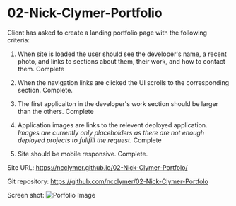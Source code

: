 # 02-Nick-Clymer-Portfolio

Client has asked to create a landing portfolio page with the following criteria:

1. When site is loaded the user should see the developer's name, a recent photo, and links to sections about them, their work, and how to contact them. Complete

2. When the navigation links are clicked the UI scrolls to the corresponding section. Complete.

3. The first applicaiton in the developer's work section should be larger than the others. Complete

4. Application images are links to the relevent deployed application. *Images are currently only placeholders as there are not enough deployed projects to fullfill the request*. Complete

5. Site should be mobile responsive. Complete.

Site URL: https://ncclymer.github.io/02-Nick-Clymer-Portfolo/

Git repository: https://github.com/ncclymer/02-Nick-Clymer-Portfolo

Screen shot: ![Porfolio Image](https://octodex.github.com/images/yaktocat.png)